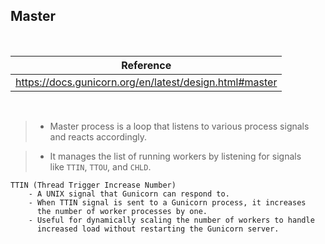 ## Master

<br />

| Reference |
| ---- |
| https://docs.gunicorn.org/en/latest/design.html#master |

<br />

> - Master process is a loop that listens to various process signals <br />
    and reacts accordingly.

> - It manages the list of running workers by listening for signals <br />
    like `TTIN`, `TTOU`, and `CHLD`.

```plaintext
TTIN (Thread Trigger Increase Number)
    - A UNIX signal that Gunicorn can respond to.
    - When TTIN signal is sent to a Gunicorn process, it increases
      the number of worker processes by one.
    - Useful for dynamically scaling the number of workers to handle
      increased load without restarting the Gunicorn server.

```
